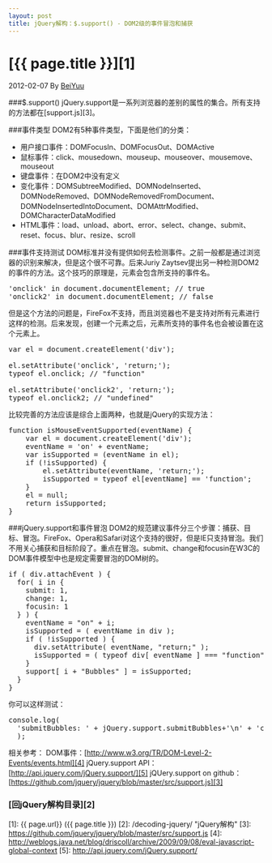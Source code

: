 ```yaml
---
layout: post
title: jQuery解构：$.support() - DOM2级的事件冒泡和捕获
---
```

# [{{ page.title }}][1]
2012-02-07 By [BeiYuu][]

###$.support()
jQuery.support是一系列浏览器的差别的属性的集合。所有支持的方法都在[support.js][3]。

###事件类型
DOM2有5种事件类型，下面是他们的分类：
* 用户接口事件：DOMFocusIn、DOMFocusOut、DOMActive
* 鼠标事件：click、mousedown、mouseup、mouseover、mousemove、mouseout
* 键盘事件：在DOM2中没有定义
* 变化事件：DOMSubtreeModified、DOMNodeInserted、DOMNodeRemoved、DOMNodeRemovedFromDocument、DOMNodeInsertedIntoDocument、DOMAttrModified、DOMCharacterDataModified
* HTML事件：load、unload、abort、error、select、change、submit、reset、focus、blur、resize、scroll

###事件支持测试
DOM标准并没有提供如何去检测事件。之前一般都是通过浏览器的识别来解决，但是这个很不可靠。后来Juriy Zaytsev提出另一种检测DOM2的事件的方法。这个技巧的原理是，元素会包含所支持的事件名。

<pre class="prettyprint">
'onclick' in document.documentElement; // true
'onclick2' in document.documentElement; // false
</pre>

但是这个方法的问题是，FireFox不支持，而且浏览器也不是支持对所有元素进行这样的检测。后来发现，创建一个元素之后，元素所支持的事件名也会被设置在这个元素上。

<pre class="prettyprint">
var el = document.createElement('div');
 
el.setAttribute('onclick', 'return;');
typeof el.onclick; // "function"
 
el.setAttribute('onclick2', 'return;');
typeof el.onclick2; // "undefined"
</pre>

比较完善的方法应该是综合上面两种，也就是jQuery的实现方法：

<pre class="prettyprint">
function isMouseEventSupported(eventName) {
    var el = document.createElement('div');
    eventName = 'on' + eventName;
    var isSupported = (eventName in el);
    if (!isSupported) {
        el.setAttribute(eventName, 'return;');
        isSupported = typeof el[eventName] == 'function';
    }
    el = null;
    return isSupported;
}
</pre>

###jQuery.support和事件冒泡
DOM2的规范建议事件分三个步骤：捕获、目标、冒泡。FireFox、Opera和Safari对这个支持的很好，但是IE只支持冒泡。我们不用关心捕获和目标阶段了。重点在冒泡。submit、change和focusin在W3C的DOM事件模型中也是规定需要冒泡的DOM树的。

<pre class="prettyprint">
if ( div.attachEvent ) {
  for( i in {
    submit: 1,
    change: 1,
    focusin: 1
  } ) {
    eventName = "on" + i;
    isSupported = ( eventName in div );
    if ( !isSupported ) {
      div.setAttribute( eventName, "return;" );
      isSupported = ( typeof div[ eventName ] === "function" );
    }
    support[ i + "Bubbles" ] = isSupported;
  }
}
</pre>

你可以这样测试：

<pre class="prettyprint">
console.log(
  'submitBubbles: ' + jQuery.support.submitBubbles+'\n' + 'changeBubbles: ' + jQuery.support.changeBubbles+'\n' + 'focusinBubbles: ' + jQuery.support.focusinBubbles+''
  );
</pre>

相关参考：
DOM事件：[http://www.w3.org/TR/DOM-Level-2-Events/events.html][4]
jQuery.support API：[http://api.jquery.com/jQuery.support/][5]
jQUery.support on github：[https://github.com/jquery/jquery/blob/master/src/support.js][3]

### [回jQuery解构目录][2]
[BeiYuu]:    http://beiyuu.com  "BeiYuu"
[jQuery]:   http://jquery.com/ "jQuery"
[1]:    {{ page.url}}  ({{ page.title }})
[2]:    /decoding-jquery/ "jQuery解构"
[3]:    https://github.com/jquery/jquery/blob/master/src/support.js
[4]:    http://weblogs.java.net/blog/driscoll/archive/2009/09/08/eval-javascript-global-context
[5]:    http://api.jquery.com/jQuery.support/
